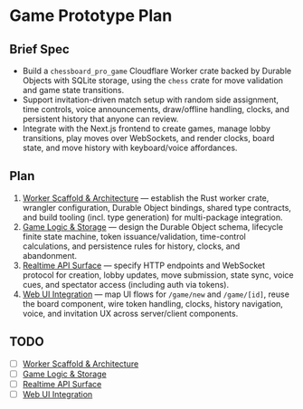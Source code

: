 # Game Prototype Plan

## Brief Spec

- Build a `chessboard_pro_game` Cloudflare Worker crate backed by Durable Objects with SQLite storage, using the `chess` crate for move validation and game state transitions.
- Support invitation-driven match setup with random side assignment, time controls, voice announcements, draw/offline handling, clocks, and persistent history that anyone can review.
- Integrate with the Next.js frontend to create games, manage lobby transitions, play moves over WebSockets, and render clocks, board state, and move history with keyboard/voice affordances.

## Plan

1. [Worker Scaffold & Architecture](./01-worker-scaffold.md) — establish the Rust worker crate, wrangler configuration, Durable Object bindings, shared type contracts, and build tooling (incl. type generation) for multi-package integration.
2. [Game Logic & Storage](./02-game-logic.md) — design the Durable Object schema, lifecycle finite state machine, token issuance/validation, time-control calculations, and persistence rules for history, clocks, and abandonment.
3. [Realtime API Surface](./03-realtime-api.md) — specify HTTP endpoints and WebSocket protocol for creation, lobby updates, move submission, state sync, voice cues, and spectator access (including auth via tokens).
4. [Web UI Integration](./04-web-ui.md) — map UI flows for `/game/new` and `/game/[id]`, reuse the board component, wire token handling, clocks, history navigation, voice, and invitation UX across server/client components.

## TODO

- [ ] [Worker Scaffold & Architecture](./01-worker-scaffold.md)
- [ ] [Game Logic & Storage](./02-game-logic.md)
- [ ] [Realtime API Surface](./03-realtime-api.md)
- [ ] [Web UI Integration](./04-web-ui.md)
